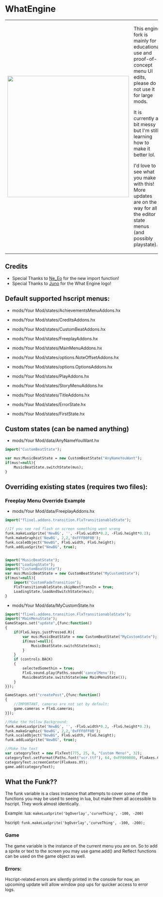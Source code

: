 # WhatEngine 

<table>
  <tr>
    <td><img src="https://github.com/Sonamaker1/What-Psych/blob/main/art/WhatTitle.png?raw=true" width="400" /> 
</td>
    <td><p>This engine fork is mainly for educational use and proof-of-concept menu UI edits, please do not use it for large mods.</p> <p>It is currently a bit messy but I'm still learning how to make it better lol.</p><p>I'd love to see what you make with this! More updates are on the way for all the editor state menus (and possibly playstate).
</p></td>
  </tr>
</table>


## Credits

- Special Thanks to [Ne_Eo](https://twitter.com/Ne_Eo_Twitch) for the new import function!
- Special Thanks to [Juno](https://twitter.com/anilmky_nikko) for the What Engine logo!

## Default supported hscript menus:
- mods/Your Mod/states/AchievementsMenuAddons.hx

- mods/Your Mod/states/CreditsAddons.hx

- mods/Your Mod/states/CustomBeatAddons.hx

- mods/Your Mod/states/FreeplayAddons.hx

- mods/Your Mod/states/MainMenuAddons.hx

- mods/Your Mod/states/options.NoteOffsetAddons.hx

- mods/Your Mod/states/options.OptionsAddons.hx

- mods/Your Mod/states/PlayAddons.hx

- mods/Your Mod/states/StoryMenuAddons.hx

- mods/Your Mod/states/TitleAddons.hx

- mods/Your Mod/states/ErrorState.hx

- mods/Your Mod/states/FirstState.hx

## Custom states (can be named anything)
- mods/Your Mod/data/AnyNameYouWant.hx
```haxe
import("CustomBeatState");

var mus:MusicBeatState = new CustomBeatState("AnyNameYouWant");
if(mus!=null){
    MusicBeatState.switchState(mus);
}
```
       



## Overriding existing states (requires two files):
### Freeplay Menu Override Example
- mods/Your Mod/data/FreeplayAddons.hx
```haxe
import("flixel.addons.transition.FlxTransitionableState");

//If you see red flash on screen something went wrong
funk.makeLuaSprite('NewBG', '', -FlxG.width*0.2, -FlxG.height*0.2);
funk.makeGraphic('NewBG', 2,2,'0xFFFB0F0B');
funk.scaleObject("NewBG", FlxG.width, FlxG.height);
funk.addLuaSprite("NewBG", true);


import("MusicBeatState");
import("LoadingState");
import("CustomBeatState");
var mus:MusicBeatState = new CustomBeatState("MyCustomState");
if(mus!=null){
    import("CustomFadeTransition");
    FlxTransitionableState.skipNextTransIn = true;
    LoadingState.loadAndSwitchState(mus);
}
```

- mods/Your Mod/data/MyCustomState.hx
```haxe
import("flixel.addons.transition.FlxTransitionableState");
import("MainMenuState");
GameStages.set("update",{func:function()
{
    if(FlxG.keys.justPressed.R){
        var mus:MusicBeatState = new CustomBeatState("MyCustomState");
        if(mus!=null){
            MusicBeatState.switchState(mus);
        }
    }
    if (controls.BACK)
    {
        selectedSomethin = true;
        FlxG.sound.play(Paths.sound('cancelMenu'));
        MusicBeatState.switchState(new MainMenuState());
    }
}});

GameStages.set("createPost",{func:function()
{
    //IMPORTANT, cameras are not set by default:
    game.cameras = FlxG.cameras;
}});

//Make the Yellow Background:
funk.makeLuaSprite('NewBG', '', -FlxG.width*0.2, -FlxG.height*0.2);
funk.makeGraphic('NewBG', 2,2,'0xFFF0FF0B');
funk.scaleObject("NewBG", FlxG.width, FlxG.height);
funk.addLuaSprite("NewBG", true);

//Make the text
var categoryText = new FlxText(775, 25, 0, "Custom Menu!", 32);
categoryText.setFormat(Paths.font("vcr.ttf"), 64, 0xFF000000, FlxAxes.CENTER, FlxTextBorderStyle.OUTLINE, 0xFFFFFFFF);
categoryText.screenCenter(FlxAxes.XY);
game.add(categoryText);
```

## What the Funk??
The funk variable is a class instance that attempts to cover some of the functions you may be used to seeing in lua, but make them all accessible to hscript. They work almost identically. 

Example:
lua:
`makeLuaSprite('bgOverlay','curveThing', -100, -200)`

hscript:
`funk.makeLuaSprite('bgOverlay','curveThing', -100, -200);`

### Game
The game variable is the instance of the current menu you are on. So to add a sprite or text to the screen you may use game.add() and Reflect functions can be used on the game object as well.

### Errors:
Hscript-related errors are silently printed in the console for now, an upcoming update will allow window pop ups for quicker access to error logs.
